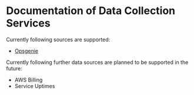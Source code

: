 # Documentation of Data Collection Services

Currently following sources are supported:

* [Opsgenie](./README_Opsgenie.md)

Currently following further data sources are planned to be supported in the future:

* AWS Billing
* Service Uptimes